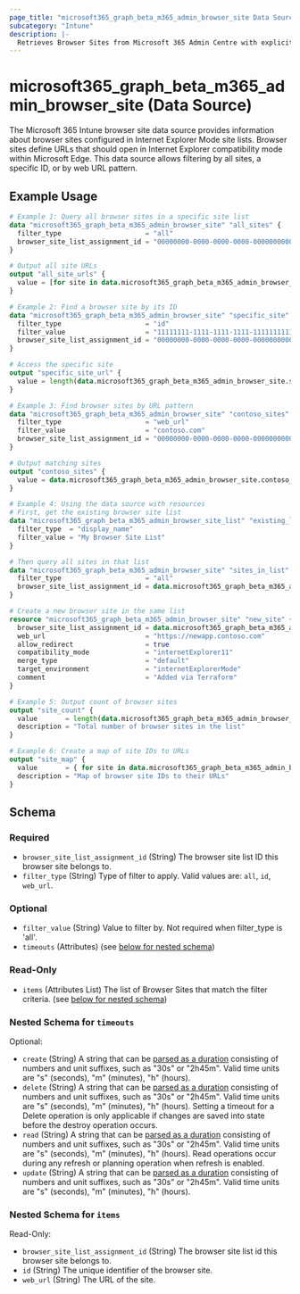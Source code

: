 ```yaml
---
page_title: "microsoft365_graph_beta_m365_admin_browser_site Data Source - terraform-provider-microsoft365"
subcategory: "Intune"
description: |-
  Retrieves Browser Sites from Microsoft 365 Admin Centre with explicit filtering options.
---
```


# microsoft365_graph_beta_m365_admin_browser_site (Data Source)

The Microsoft 365 Intune browser site data source provides information about browser sites configured in Internet Explorer Mode site lists. 
Browser sites define URLs that should open in Internet Explorer compatibility mode within Microsoft Edge. 
This data source allows filtering by all sites, a specific ID, or by web URL pattern.

## Example Usage

```terraform
# Example 1: Query all browser sites in a specific site list
data "microsoft365_graph_beta_m365_admin_browser_site" "all_sites" {
  filter_type                     = "all"
  browser_site_list_assignment_id = "00000000-0000-0000-0000-000000000000"
}

# Output all site URLs
output "all_site_urls" {
  value = [for site in data.microsoft365_graph_beta_m365_admin_browser_site.all_sites.items : site.web_url]
}

# Example 2: Find a browser site by its ID
data "microsoft365_graph_beta_m365_admin_browser_site" "specific_site" {
  filter_type                     = "id"
  filter_value                    = "11111111-1111-1111-1111-111111111111"
  browser_site_list_assignment_id = "00000000-0000-0000-0000-000000000000"
}

# Access the specific site
output "specific_site_url" {
  value = length(data.microsoft365_graph_beta_m365_admin_browser_site.specific_site.items) > 0 ? data.microsoft365_graph_beta_m365_admin_browser_site.specific_site.items[0].web_url : null
}

# Example 3: Find browser sites by URL pattern
data "microsoft365_graph_beta_m365_admin_browser_site" "contoso_sites" {
  filter_type                     = "web_url"
  filter_value                    = "contoso.com"
  browser_site_list_assignment_id = "00000000-0000-0000-0000-000000000000"
}

# Output matching sites
output "contoso_sites" {
  value = data.microsoft365_graph_beta_m365_admin_browser_site.contoso_sites.items
}

# Example 4: Using the data source with resources
# First, get the existing browser site list
data "microsoft365_graph_beta_m365_admin_browser_site_list" "existing_list" {
  filter_type  = "display_name"
  filter_value = "My Browser Site List"
}

# Then query all sites in that list
data "microsoft365_graph_beta_m365_admin_browser_site" "sites_in_list" {
  filter_type                     = "all"
  browser_site_list_assignment_id = data.microsoft365_graph_beta_m365_admin_browser_site_list.existing_list.items[0].id
}

# Create a new browser site in the same list
resource "microsoft365_graph_beta_m365_admin_browser_site" "new_site" {
  browser_site_list_assignment_id = data.microsoft365_graph_beta_m365_admin_browser_site_list.existing_list.items[0].id
  web_url                         = "https://newapp.contoso.com"
  allow_redirect                  = true
  compatibility_mode              = "internetExplorer11"
  merge_type                      = "default"
  target_environment              = "internetExplorerMode"
  comment                         = "Added via Terraform"
}

# Example 5: Output count of browser sites
output "site_count" {
  value       = length(data.microsoft365_graph_beta_m365_admin_browser_site.sites_in_list.items)
  description = "Total number of browser sites in the list"
}

# Example 6: Create a map of site IDs to URLs
output "site_map" {
  value       = { for site in data.microsoft365_graph_beta_m365_admin_browser_site.sites_in_list.items : site.id => site.web_url }
  description = "Map of browser site IDs to their URLs"
}
```

<!-- schema generated by tfplugindocs -->
## Schema

### Required

- `browser_site_list_assignment_id` (String) The browser site list ID this browser site belongs to.
- `filter_type` (String) Type of filter to apply. Valid values are: `all`, `id`, `web_url`.

### Optional

- `filter_value` (String) Value to filter by. Not required when filter_type is 'all'.
- `timeouts` (Attributes) (see [below for nested schema](#nestedatt--timeouts))

### Read-Only

- `items` (Attributes List) The list of Browser Sites that match the filter criteria. (see [below for nested schema](#nestedatt--items))

<a id="nestedatt--timeouts"></a>
### Nested Schema for `timeouts`

Optional:

- `create` (String) A string that can be [parsed as a duration](https://pkg.go.dev/time#ParseDuration) consisting of numbers and unit suffixes, such as "30s" or "2h45m". Valid time units are "s" (seconds), "m" (minutes), "h" (hours).
- `delete` (String) A string that can be [parsed as a duration](https://pkg.go.dev/time#ParseDuration) consisting of numbers and unit suffixes, such as "30s" or "2h45m". Valid time units are "s" (seconds), "m" (minutes), "h" (hours). Setting a timeout for a Delete operation is only applicable if changes are saved into state before the destroy operation occurs.
- `read` (String) A string that can be [parsed as a duration](https://pkg.go.dev/time#ParseDuration) consisting of numbers and unit suffixes, such as "30s" or "2h45m". Valid time units are "s" (seconds), "m" (minutes), "h" (hours). Read operations occur during any refresh or planning operation when refresh is enabled.
- `update` (String) A string that can be [parsed as a duration](https://pkg.go.dev/time#ParseDuration) consisting of numbers and unit suffixes, such as "30s" or "2h45m". Valid time units are "s" (seconds), "m" (minutes), "h" (hours).


<a id="nestedatt--items"></a>
### Nested Schema for `items`

Read-Only:

- `browser_site_list_assignment_id` (String) The browser site list id this browser site belongs to.
- `id` (String) The unique identifier of the browser site.
- `web_url` (String) The URL of the site.